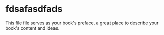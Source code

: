# fdsafasdfads

This file file serves as your book's preface, a great place to describe your book's content and ideas.

